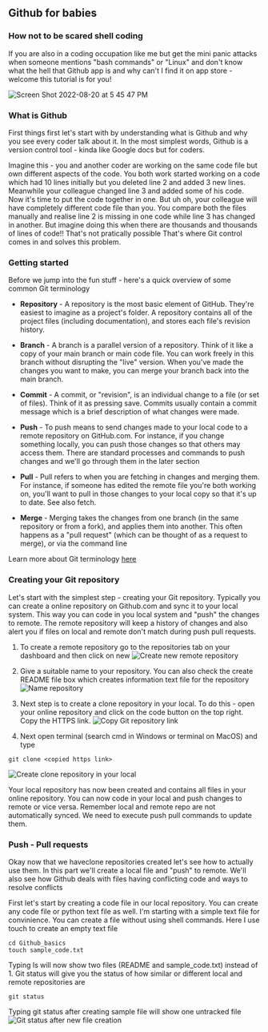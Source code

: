 ## Github for babies

### How not to be scared shell coding

If you are also in a coding occupation like me but get the mini panic attacks when someone mentions "bash commands" or "Linux" and don't know what the hell that Github app is and why can't I find it on app store - welcome this tutorial is for you!

![Screen Shot 2022-08-20 at 5 45 47 PM](https://user-images.githubusercontent.com/42019236/185770541-c2c22314-4d85-4495-ad24-d7095bb5b542.png)


### What is Github
First things first let's start with by understanding what is Github and why you see every coder talk about it. In the most simplest words, Github is a version control tool - kinda like Google docs but for coders.

Imagine this - you and another coder are working on the same code file but own different aspects of the code. You both work started working on a code which had 10 lines initially but you deleted line 2 and added 3 new lines. Meanwhile your colleague changed line 3 and added some of his code.
Now it's time to put the code together in one. But uh oh, your colleague will have completely different code file than you.
You compare both the files manually and realise line 2 is missing in one code while line 3 has changed in another.
But imagine doing this when there are thousands and thousands of lines of code!! That's not pratically possible
That's where Git control comes in and solves this problem.

### Getting started
Before we jump into the fun stuff - here's a quick overview of some common Git terminology

* **Repository** - A repository is the most basic element of GitHub. They're easiest to imagine as a project's folder. A repository contains all of the project files (including documentation), and stores each file's revision history. 

* **Branch** - A branch is a parallel version of a repository. Think of it like a copy of your main branch or main code file. You can work freely in this branch without disrupting the "live" version. When you've made the changes you want to make, you can merge your branch back into the main branch.

* **Commit** - A commit, or "revision", is an individual change to a file (or set of files). Think of it as pressing save. Commits usually contain a commit message which is a brief description of what changes were made.

* **Push** - To push means to send changes made to your local code to a remote repository on GitHub.com. For instance, if you change something locally, you can push those changes so that others may access them. There are standard processes and commands to push changes and we'll go through them in the later section

* **Pull** - Pull refers to when you are fetching in changes and merging them. For instance, if someone has edited the remote file you're both working on, you'll want to pull in those changes to your local copy so that it's up to date. See also fetch.

* **Merge** - Merging takes the changes from one branch (in the same repository or from a fork), and applies them into another. This often happens as a "pull request" (which can be thought of as a request to merge), or via the command line

Learn more about Git terminology [here](https://docs.github.com/en/get-started/quickstart/github-glossary)

### Creating your Git repository
Let's start with the simplest step - creating your Git repository. Typically you can create a online repository on Github.com and sync it to your local system. This way you can code in you local system and "push" the changes to remote. The remote repository will keep a history of changes and also alert you if files on local and remote don't match during push pull requests.

1. To create a remote repository go to the repositories tab on your dashboard and then click on new
![Create new remote repository](https://user-images.githubusercontent.com/42019236/185772293-cdd0864f-1904-42d7-ad5c-b8c3e6ab3094.png)

2. Give a suitable name to your repository. You can also check the create README file box which creates information text file for the repository  
![Name repository](https://user-images.githubusercontent.com/42019236/185772668-a3fcf5ca-392b-4b11-9cd2-531f281351cf.png)

3. Next step is to create a clone repository in your local. To do this - open your online repository and click on the code button on the top right. Copy the HTTPS link.
![Copy Git repository link](https://user-images.githubusercontent.com/42019236/185777450-0e43a874-9eee-4fa5-b16d-704b91bf9576.png)

4. Next open terminal (search cmd in Windows or terminal on MacOS) and type 

  `git clone <copied https link>` 
  
  ![Create clone repository in your local](https://user-images.githubusercontent.com/42019236/185777517-d4cc4ddf-c932-49f7-8bf6-c7ec1bc1e7e6.png)

Your local repository has now been created and contains all files in your online repository. You can now code in your local and push changes to remote or vice versa. Remember local and remote repo are not automatically synced. We need to execute push pull commands to update them.

### Push - Pull requests
Okay now that we haveclone repositories created let's see how to actually use them. In this part we'll create a local file and "push" to remote. We'll also see how Github deals with files having conflicting code and ways to resolve conflicts

First let's start by creating a code file in our local repository. You can create any code file or python text file as well. I'm starting with a simple text file for convinience. 
You can create a file without using shell commands. Here I use touch to create an empty text file
``` shell
cd Github_basics
touch sample_code.txt
```
Typing ls will now show two files (README and sample_code.txt) instead of 1.
Git status will give you the status of how similar or different local and remote repositories are
```shell
git status
```
Typing git status after creating sample file will show one untracked file
![Git status after new file creation](https://user-images.githubusercontent.com/42019236/185778145-9f11eee9-9c3b-430e-b97b-b94a5ad9b02d.png)


